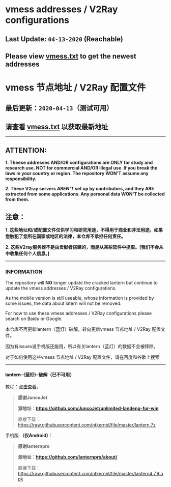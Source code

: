 # vmess addresses / V2Ray configurations
## Last Update: `04-13-2020` (Reachable) 
## Please view [vmess.txt](vmess.txt) to get the newest addresses

# vmess 节点地址 / V2Ray 配置文件
## 最后更新：`2020-04-13`（测试可用）
## 请查看 [vmess.txt](vmess.txt) 以获取最新地址

---

## ATTENTION: 
**1. Theese addresses AND/OR configurations are ONLY for study and research use. NOT for commercial AND/OR illegal use. If you break the laws in your country or region. The repository WON'T assume any responsibility.**

**2. These V2ray servers ***AREN'T*** set up by contributors, and they ARE extracted from some applications. Any personal data WON'T be collected from them.**

## 注意：
**1. 这些地址和/或配置文件仅供学习和研究用途，不得用于商业和非法用途。如果您触犯了您所在国家或地区的法律，本仓库不承担任何责任。**

**2. 这些V2ray服务器不是由贡献者搭建的，而是从某些软件中提取。[我们不会从中收集任何个人信息。]**

---

### INFORMATION
The repository will **NO** longer update the cracked lantern but continue to update the vmess addresses / V2Ray configurations.

As the mobile version is still useable, whose information is provided by some issues, the data about latern will not be removed.

For how to use these vmess addresses / V2Ray configurations please search on Baidu or Google.

本仓库不再更新lantern（蓝灯）破解，转向更新vmess 节点地址 / V2Ray 配置文件。

因为有issues说手机版还能用，所以有关lantern（蓝灯）的数据不会被移除。

对于如何使用这些vmess 节点地址 / V2Ray 配置文件，请在百度和谷歌上搜索

---

#### ~~lantern（蓝灯）破解~~（已不可用）

教程：[点击查看](lantern/readme.md)，

>**感谢JuncoJet**
>
>**源地址：https://github.com/JuncoJet/unlimited-landeng-for-win**
>
>直接下载：https://raw.githubusercontent.com/ntkernel/file/master/lantern.7z

手机版 **（仅Android）**：

>**感谢lanternpro**
>
>**源地址：https://github.com/lanternpro/about/**
>
>直接下载：https://raw.githubusercontent.com/ntkernel/file/master/lantern4.7.9.apk

